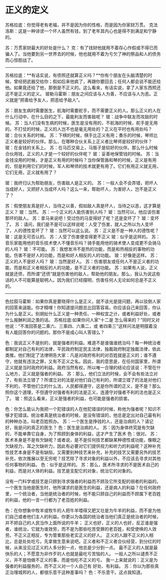 # 正义的定义

苏格拉底：你觉得老有老福，并不是因为你的性格，而是因为你家财万贯。
克法洛斯：这是一种诽谤一个坏人虽然有钱，到了老年其内心也是得不到满足和宁静的。

苏：万贯家财最大的好处是什么？
克：有了钱财他就用不着存心作假或不得已而骗人了。当他要到另一世界去的时候，他也就用不着为亏欠了神的祭品和人的债务而心惊胆战了。

--------

苏格拉底：**有话实说，有债照还就算正义吗？**你有个朋友在头脑清楚的时候，曾经把武器交给你；假如后来他疯了，再跟你要回去；任何人都会说不能还给他。如果竟还给了他，那倒是不正义的。这么看来，有话实说，拿了人家东西照还这不是正义的定义。
玻勒马霍斯：朋友之间应该与人为善，不应该与人为恶。正义就是“把善给予友人，把恶给予敌人”。

苏：朋友生病时需要医生，航海时需要舵手，而不需要正义的人。那么正义的人在什么行动中，在什么目的之下，最能利友而害敌呢？
玻：战争中联友而攻敌的时候。
苏：当人们没有生病的时候，医生是没有用的，不航海的时候，舵手是无用的。不打仗的时候，正义的人岂不也是毫无用处的？正义在平时也有用处吗？
玻：合伙关系的时候。
苏：下棋的时候，棋手比正义有用；奏乐的时候，琴师比正义者是较好的伙伴。那么，在哪种合伙关系上正义者比琴师是较好的伙伴？
玻：在金钱的关系上。
苏：在马匹交易上，马贩子是较好的伙伴。那么什么时候合伙用钱，正义的人才是一个较好的伙伴呢？
玻：妥善地保管钱的时候。
苏：当金钱没用的时候，才是正义有用的时候吗？当你保管盾和琴的时候，正义是有用的，但是利用它们的时候，军人和琴师的技术就更有用了。它们有用正义就无用，它们无用，正义就有用了？

玻：我终归认为帮助朋友，伤害敌人是正义的。
苏：一般人会不会弄错，把坏人当成好人，又把好人当成坏人吗？这么一来，帮助坏人，为害好人，岂不是正义了？

苏：假使朋友真是好人，当待之以善，假如敌人真是坏人，当待之以恶，这才算是正义？
玻：当然。
苏：一个正义的人能伤害别人吗？
玻：当然可以，他应该伤害那坏的敌人。
苏：拿马来说吧！受过伤的马变得好了呢？还是变坏了？
玻：变坏了。
苏：请问，我们是不是可以这样说呢：人受了伤害，就人之所以为人变坏了，人的德性变坏了？
玻：当然可以这么说。
苏：正义是不是一种人的德性呢？
玻：这是无可否认的。
苏：人受了伤害便变得更不正义
玻：似乎是这样的。
苏：音乐家能用他的音乐技术使人不懂音乐吗？骑手能用他的骑术使人变成更不会骑马的人吗？
玻：不可能。
苏：我想发冷不是热的功能，而是和热相反的事物的功能。伤害不是好人的功能，而是和好人相反的人的功能。
玻：好像是这样。
苏：正义的人不是好人吗？
玻：当然是好人。
苏：伤害朋友或任何人不是正义者的功能，而是和正义者相反的人的功能，是不正义者的功能。
苏：如果有人说，正义就是还债，而所谓“还债”就是伤害他的敌人，帮助他的朋友。那么，我认为说这些话的人不可能算是聪明人。因为我们已经摆明，伤害任何人无论如何总是不正义的。

--------

色拉叙马霍斯：如果你真是要晓得什么是正义，就不该光是提问题，再以驳倒人家的回答来逞能。你才精哩！你知道提问题总比回答容易。你应该自己来回答，你认为什么是正义。别胡扯什么正义是一种责任、一种权宜之计，或者利益好处，或者什么报酬利润之类的话。
苏格拉底:如果你问人家“十二是 怎么得来的？”同时又对他说：“不准回答是二乘六、三乘四、六乘二，或 者四乘三”这样问法是明摆着没有人能回答你的问题的。那你不是成心叫人答错么？

色：我说正义不是别的，就是强者的利益。难道不是谁强谁统治吗？每一种统治者都制定对自己有利的法律，平民政府制定民主法律，独裁政府制定独裁法律，依此类推。他们制定了法律明告大家：凡是对政府有利的对百姓就是正义的；谁不遵守，他就有违法之罪，又有不正义之名。因此，我的意思是，在任何国家里，所谓正义就是当时政府的利益。政府当然有权，所以唯一合理的结论应该说：不管在什么地方，正义就是强者的利益。
苏：那么，他们立法的时候，会不会有些法立对了，有些法立错了？所谓立对的法是对他们自己有利的，所谓立错了的法是对他们不利的，不管他们立的什么法，人民都得遵守，这是你所谓的正义，是不是？那么照你这个道理，不但遵守对强者有利的法是正义，连遵守对强者不利的法也是正义了。
玻：照这么看来，正义是强者的利益，也可能是强者的损害。

色：你怎么能认为我把一个犯错误的人在他犯错误的时候，称他为强者呢？知识不够才犯错误。统治者真是统治者的时候，是没有错误的，他总是定出对自己最有利的种种办法，叫老百姓照办。
苏：一个医生是挣钱的人，还是治病的人？请记好，我是问的真正的医生？
色：医生是治病的人。
苏：因为身体终究是有欠缺的，不能单靠它自身，为了照顾到身体的利益，这才产生了医术
色：很对。
苏：医术本身是不是有欠缺呢？或者说，是不是任何技艺都缺某种德性或功能，像眼之欠缺视力，耳之欠缺听力，因此有必要对它们提供视力和听力的利益呢？这种补充性技艺本身是不是有缺陷，又需要别种技艺来补充，补充的技艺又需要另外的技艺补充，依次推展以至无穷呢？技艺除了寻求对象的利益以外，不应该去寻求对其他任何事物的利益。
色：似乎是这样的。
苏：那么，医术所寻求的不是医术自己的利益，而是对人体的利益。技艺是支配它的对象，统治它的对象的。

没有一门科学或技艺是只顾到寻求强者的利益而不顾及它所支配的弱者的利益的。一个医生当他是医生时，他所谋求的是医生的利益，还是病人的利益？在任何政府里，一个统治者，当他是统治者的时候，他不能只顾自己的利益而不顾属下老百姓的利益，他的一言一行都为了老百姓的利益。

色：在你想象中牧羊或牧牛的人把牛羊喂得又肥又壮是为牛羊的利益，而不是为他们自己或者他们主人的利益。你更以为各国的统治者当他们真正是统治者的时候，并不把自己的人民当作上面所说的牛羊； 正义也好，正义的人也好，反正谁是强者，谁统治，它就为谁效劳，而不是为那些吃苦受罪的老百姓，和受使唤的人效劳。不正义正相反，专为管束那些老实正义的好人。 正义的人跟不正义的人相比，总是处处吃亏。先拿做生意来说吧。正义者和不正义者合伙经营，到分红的时候，从来没见过正义的人多分到一点，他总是少分到一点。 最不正义的人就是最快乐的人；不愿意为非作歹的人也就是最吃亏苦恼的人。 一般人之所以谴责不正义，并不是怕做不正义的事，而是怕吃不正义的亏。 我一上来就说的：正义是为强者的利益服务的，而不正义对一个人自己有 好处、有利益。
苏：你以为那些真正治理城邦的人，都很乐意干这种差事吗？
色：不乐意干。这点我知道。
